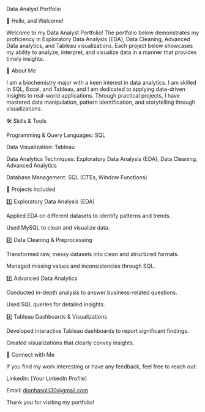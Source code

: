 Data Analyst Portfolio

📌 Hello, and Welcome!

Welcome to my Data Analyst Portfolio! The portfolio below demonstrates my proficiency in Exploratory Data Analysis (EDA), Data Cleaning, Advanced Data analytics, and Tableau visualizations. Each project below showcases my ability to analyze, interpret, and visualize data in a manner that provides timely insights.

📖 About Me

I am a biochemistry major with a keen interest in data analytics. I am skilled in SQL, Excel, and Tableau, and I am dedicated to applying data-driven insights to real-world applications. Through practical projects, I have mastered data manipulation, pattern identification, and storytelling through visualizations.

🛠️ Skills & Tools

Programming & Query Languages: SQL

Data Visualization: Tableau

Data Analytics Techniques: Exploratory Data Analysis (EDA), Data Cleaning, Advanced Analytics

Database Management: SQL (CTEs, Window Functions)

📂 Projects Included

1️⃣ Exploratory Data Analysis (EDA)

Applied EDA on different datasets to identify patterns and trends.

Used MySQL to clean and visualize data.

2️⃣ Data Cleaning & Preprocessing

Transformed raw, messy datasets into clean and structured formats.

Managed missing values and inconsistencies through SQL.

3️⃣ Advanced Data Analytics

Conducted in-depth analysis to answer business-related questions.

Used SQL queries for detailed insights.

4️⃣ Tableau Dashboards & Visualizations

Developed interactive Tableau dashboards to report significant findings.

Created visualizations that clearly convey insights.

🚀 Connect with Me

If you find my work interesting or have any feedback, feel free to reach out:

LinkedIn: [Your LinkedIn Profile]

Email: dionhasolli30@gmail.com

Thank you for visiting my portfolio! 


